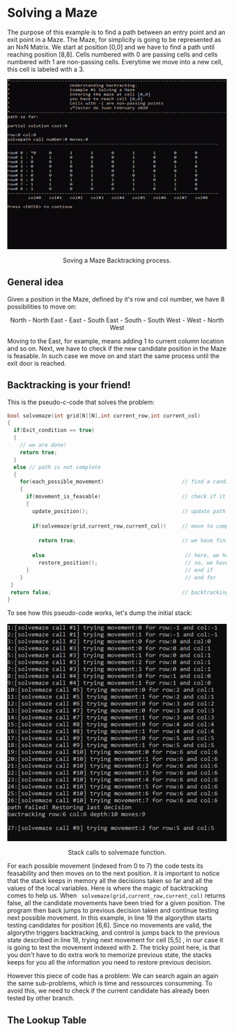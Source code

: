 # Solving a Maze

The purpose of this example is to find a path between an entry point and an exit point in a Maze.
The Maze, for simplicity is going to be represented as an NxN Matrix. We start at position [0,0] and we have to find a path until reaching position [8,8]. Cells numbered with 0 are passing cells and cells numbered with 1 are non-passing cells. Everytime we move into a new cell, this cell is labeled with a 3. 

<p align="center">
  <img width="520" height="390"  src="https://github.com/javierdejuan/backtracking-Tutorial/blob/master/solving%20a%20maze/solving%20a%20maze.gif">
</p>
<p align="center">
Soving a Maze Backtracking process.
</p>

## General idea

Given a position in the Maze, defined by it's row and col number, we have 8 possibilities to move on:
<p align="center">
North - North East - East - South East - South - South West - West - North West
  
</p>

Moving to the East, for example, means adding 1 to current column location and so on.
Next, we have to check if the new candidate position in the Maze is feasable. 
In such case we move on and start the same process until the exit door is reached.

## Backtracking is your friend!

This is the pseudo-c-code that solves the problem:
```c
bool solvemaze(int grid[N][N],int current_row,int current_col)
{
  if(Exit_condition == true)
  {
    // we are done!
    return true;
  }
  else // path is not complete
  {
    for(each_possible_movement)                         // find a candidate
    {
      if(movement_is_feasable)                          // check if it is feasable
      {
        update_position();                              // update path
        
        if(solvemaze(grid,current_row,current_col))     // move to complete path
  
          return true;                                  // we have finished!
       
        else                                             // here, we have reach a blocking point, we can't move
          restore_position();                            // so, we have to revert the last decision
      }                                                  // end if
    }                                                    // end for
 }
 return false;                                          // backtracking is trigger here
}
```

To see how this pseudo-code works, let's dump the initial stack:

<p align="center">
  <img src="https://github.com/javierdejuan/backtracking-Tutorial/blob/master/solving%20a%20maze/backtracking.PNG">
</p>
<p align="center">
Stack calls to solvemaze function.
</p>

For each possible movement (indexed from 0 to 7) the code tests its feasability and then moves on to the next position. it is important to notice that the stack keeps in memory all the decisions taken so far and all the values of the local variables. Here is where the magic of backtracking comes to help us.
When ``` solvemaze(grid,current_row,current_col)``` returns false, all the candidate movements have been tried for a given position. The program then back jumps to previous decision taken and continue testing next possible movement. In this example, in line 19 the algorythm starts testing candidates for position [6,6]. Since no movements are valid, the algorythn triggers backtracking, and control is jumps back to the previous state described in line 18, trying next movement for cell [5,5] , in our case it is going to test the movement indexed with 2.
The tricky point here, is that you don't have to do extra work to memorize previous state, the stacks keeps for you all the information you need to restore previous decision.

However this piece of code has a problem: We can search again an again the same sub-problems, which is time and ressources consumming. To avoid this, we need to check if the current candidate has already been tested by other branch.

## The Lookup Table



